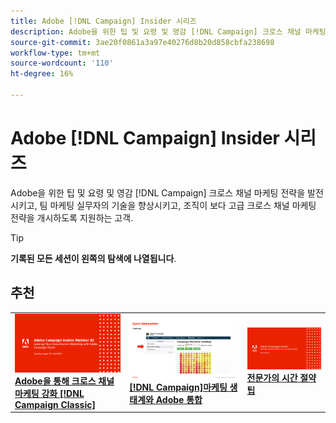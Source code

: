 ```yaml
---
title: Adobe [!DNL Campaign] Insider 시리즈
description: Adobe을 위한 팁 및 요령 및 영감 [!DNL Campaign] 크로스 채널 마케팅 전략을 발전시키고, 팀 마케팅 실무자의 기술을 향상시키고, 조직이 보다 고급 크로스 채널 마케팅 전략을 개시하도록 지원하는 고객.
source-git-commit: 3ae20f0861a3a97e40276d8b20d858cbfa238698
workflow-type: tm+mt
source-wordcount: '110'
ht-degree: 16%

---
```


# Adobe [!DNL Campaign] Insider 시리즈

Adobe을 위한 팁 및 요령 및 영감 [!DNL Campaign] 크로스 채널 마케팅 전략을 발전시키고, 팀 마케팅 실무자의 기술을 향상시키고, 조직이 보다 고급 크로스 채널 마케팅 전략을 개시하도록 지원하는 고객.

>[!TIP]
>
>**기록된 모든 세션이 왼쪽의 탐색에 나열됩니다**.

## 추천

<table>
  <tr>
   <td>
      <a href="2022/cross-channel.md">
      <img alt="Adobe을 통해 크로스 채널 마케팅 강화 [!DNL Campaign Classic]" src="assets/cross-channel.png"/>
      </a>
      <div>
         <a href="./2022/cross-channel.md"><strong>Adobe을 통해 크로스 채널 마케팅 강화 [!DNL Campaign Classic]</strong></a>
         <br/>
      </div>
   </td>
   <td>
      <a href="2022/integrations.md">
      <img alt="Adobe [!DNL Campaign] 마케팅 생태계와 통합" src="assets/integrations.png"/>
      </a>
      <div>
         <a href="./2022/integrations.md"><strong>[!DNL Campaign]마케팅 생태계와 Adobe 통합</strong></a>
         <br/>
      </div>
   </td>
   <td>
      <a href="2022/tips.md">
      <img alt="전문가의 시간 절약 팁" src="./assets/tips.png"/>
      </a>
      <div>
         <a href="2022/tips.md"><strong>전문가의 시간 절약 팁</strong></a>
         <br/>
      </div>
   </td>
</table>

